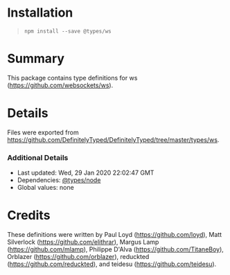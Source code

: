 # Installation
> `npm install --save @types/ws`

# Summary
This package contains type definitions for ws (https://github.com/websockets/ws).

# Details
Files were exported from https://github.com/DefinitelyTyped/DefinitelyTyped/tree/master/types/ws.

### Additional Details
 * Last updated: Wed, 29 Jan 2020 22:02:47 GMT
 * Dependencies: [@types/node](https://npmjs.com/package/@types/node)
 * Global values: none

# Credits
These definitions were written by Paul Loyd (https://github.com/loyd), Matt Silverlock (https://github.com/elithrar), Margus Lamp (https://github.com/mlamp), Philippe D'Alva (https://github.com/TitaneBoy), Orblazer (https://github.com/orblazer), reduckted (https://github.com/reduckted), and teidesu (https://github.com/teidesu).
